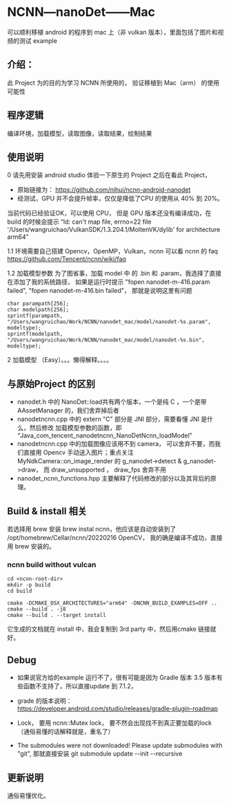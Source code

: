 # NCNN—nanoDet——Mac
可以顺利移植 android 的程序到 mac 上（非 vulkan 版本），里面包括了图片和视频的测试 example 

## 介绍：
此 Project 为的目的为学习 NCNN 所使用的， 验证移植到 Mac（arm） 的使用可能性

## 程序逻辑
编译环境，加载模型，读取图像，读取结果，绘制结果

## 使用说明
0 请先用安装 android studio 体验一下原生的 Project 之后在看此 Project，
- 原始链接为： https://github.com/nihui/ncnn-android-nanodet
- 经测试，GPU 并不会提升帧率，仅仅是降低了CPU 的使用从 40% 到 20%。 

当前代码已经验证OK，可以使用 CPU，
但是 GPU 版本还没有编译成功，在build 的时候会提示 “ld: can't map file, errno=22 file '/Users/wangruichao/VulkanSDK/1.3.204.1/MoltenVK/dylib' for architecture arm64”

1.1 环境需要自己搭建 Opencv，OpenMP，Vulkan，ncnn
可以看 ncnn 的 faq
https://github.com/Tencent/ncnn/wiki/faq

1.2 加载模型参数
为了图省事，加载 model 中 的 .bin 和 .param，我选择了直接在添加了我的系统路径，
如果是运行时提示 "fopen nanodet-m-416.param failed", "fopen nanodet-m-416.bin failed"， 那就是说明这里有问题
```
char parampath[256];
char modelpath[256];
sprintf(parampath, "/Users/wangruichao/Work/NCNN/nanodet_mac/model/nanodet-%s.param", modeltype);
sprintf(modelpath, "/Users/wangruichao/Work/NCNN/nanodet_mac/model/nanodet-%s.bin", modeltype);
```
2 加载模型 （Easy）。。。懒得解释。。。。


## 与原始Project 的区别
- nanodet.h 中的 NanoDet::load共有两个版本，一个是纯 C ，一个是带 AAssetManager 的，我们舍弃掉后者
- nanodetncnn.cpp 中的  extern "C" 部分是 JNI 部分，需要看懂 JNI 是什么，然后修改 加载模型参数的函数，即 “Java_com_tencent_nanodetncnn_NanoDetNcnn_loadModel” 
- nanodetncnn.cpp 中的加载图像应该用不到 camera， 可以舍弃不要，而我们直接用 Opencv 手动送入图片；重点关注 MyNdkCamera::on_image_render 的  g_nanodet->detect & g_nanodet->draw， 而  draw_unsupported ， draw_fps 舍弃不用
- nanodet_ncnn_functions.hpp 主要解释了代码修改的部分以及其背后的原理。
 

## Build &  install 相关
若选择用 brew 安装 brew instal ncnn，他应该是自动安装到了 /opt/homebrew/Cellar/ncnn/20220216
OpenCV， 我的确是编译不成功，直接用 brew 安装的。

### ncnn build without vulcan
```
cd <ncnn-root-dir> 
mkdir -p build 
cd build 

cmake -DCMAKE_OSX_ARCHITECTURES="arm64" -DNCNN_BUILD_EXAMPLES=OFF ..
cmake --build . -j8
cmake --build . --target install
```
它生成的文档就在 install 中，我会复制到 3rd party 中，然后用cmake 链接就好。

## Debug
- 如果说官方给的example 运行不了，很有可能是因为 Gradle 版本 3.5 版本有些函数不支持了，所以直接update 到 7.1.2， 
- grade 的版本说明： https://developer.android.com/studio/releases/gradle-plugin-roadmap

- Lock， 要用 ncnn::Mutex lock， 要不然会出现找不到真正要加载的lock （通俗易懂的话解释就是，重名了）
- The submodules were not downloaded! Please update submodules with "git",    那就直接安装 git submodule update --init --recursive

## 更新说明
通俗易懂优化。

